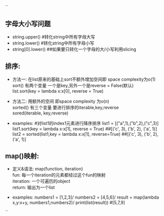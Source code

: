 ``
## 字母大小写问题
- string.upper() #转化string中所有字母大写
- string.lower() #转化string中所有字母小写
- string[0].lower() ##如果要只转化一个字母的大/小写利用slicing


## 排序:
- 方法一:
在list原来的基础上sort不额外增加空间即 space complexity为o(1)\
sort() 有两个变量 一个是key,另外一个是reverse = False(默认)\
list.sort(key = lambda x:x[0], reverse = True)

- 方法二:
用额外的空间 即space complexity 为o(n)\
sorted() 有三个变量 要进行排序的iterable,key,reverse\
sored(iterable, key,reverse)

- examples:
#对list1的index1元素进行降序排序
list1 = [("a",1),("b",2),("c",3)]\
list1.sort(key = lambda x:x[1], reverse = True) ##[('c', 3), ('b', 2), ('a', 1)]\
list2 = sorted(list1,key = lambda x:x[1], reverse=True) ##[('c', 3), ('b', 2), ('a', 1)]

## map()映射:
- 定义&语法:
map(function, iteration)\
fun: 每一个iteration的元素都经过这个fun的映射\
iteration: 一个可遍历的object\
return: 输出为一个list

- examples:
numbers1 = [1,2,3]/
numbers2 = [4,5,6]/
result = map(lambda x,y:x+y, numbers1,numbers2)/
print(list(result)) #[5,7,9]

``



